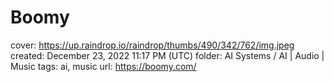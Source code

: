 # Boomy

cover: https://up.raindrop.io/raindrop/thumbs/490/342/762/img.jpeg
created: December 23, 2022 11:17 PM (UTC)
folder: AI Systems / AI | Audio | Music
tags: ai, music
url: https://boomy.com/